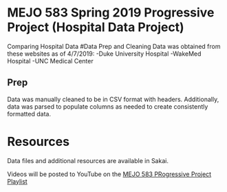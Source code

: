 # MEJO 583 Spring 2019 Progressive Project (Hospital Data Project)

Comparing Hospital Data
#Data Prep and Cleaning
Data was obtained from these websites as of 4/7/2019:
-Duke University Hospital
-WakeMed Hospital
-UNC Medical Center

## Prep
Data was manually cleaned to be in CSV format with headers.
Additionally, data was parsed to populate columns as needed to create consistently formatted data.






# Resources

Data files and additional resources are available in Sakai.

Videos will be posted to YouTube on the 
[MEJO 583 PRogressive Project Playlist](https://www.youtube.com/playlist?list=PL1lx2vQxCloNqRsIm80_0MeLlhP3fzMu0)
